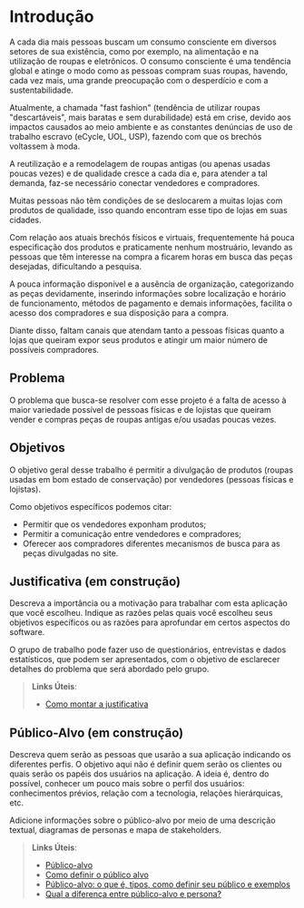# Introdução

A cada dia mais pessoas buscam um consumo consciente em diversos setores de sua existência, como por exemplo, na alimentação e na utilização de roupas e eletrônicos.
O consumo consciente é uma tendência global e atinge o modo como as pessoas compram suas roupas, havendo, cada vez mais, uma grande preocupação com o desperdício e com a sustentabilidade.

Atualmente, a chamada "fast fashion" (tendência de utilizar roupas "descartáveis", mais baratas e sem durabilidade) está em crise, devido aos impactos causados ao meio ambiente e as constantes denúncias de uso de trabalho escravo (eCycle, UOL, USP), fazendo com que os brechós voltassem à moda.

A reutilização e a remodelagem de roupas antigas (ou apenas usadas poucas vezes) e de qualidade cresce a cada dia e, para atender a tal demanda, faz-se necessário conectar vendedores e compradores.

Muitas pessoas não têm condições de se deslocarem a muitas lojas com produtos de qualidade, isso quando encontram esse tipo de lojas em suas cidades. 

Com relação aos atuais brechós físicos e virtuais, frequentemente há pouca especificação dos produtos e praticamente nenhum mostruário, levando as pessoas que têm interesse na compra a ficarem horas em busca das peças desejadas, dificultando a pesquisa.

A pouca informação disponível e a ausência de organização, categorizando as peças devidamente, inserindo informações sobre localização e horário de funcionamento, métodos de pagamento e demais informações, facilita o acesso dos compradores e sua disposição para a compra.

Diante disso, faltam canais que atendam tanto a pessoas físicas quanto a lojas que queiram expor seus produtos e atingir um maior número de possíveis compradores.



## Problema

O problema que busca-se resolver com esse projeto é a falta de acesso à maior variedade possível de pessoas físicas e de lojistas que queiram vender e compras peças de roupas antigas e/ou usadas poucas vezes.



## Objetivos

O objetivo geral desse trabalho é permitir a divulgação de produtos (roupas usadas em bom estado de conservação) por vendedores (pessoas físicas e lojistas).

Como objetivos específicos podemos citar:
- Permitir que os vendedores exponham produtos;
- Permitir a comunicação entre vendedores e compradores;
- Oferecer aos compradores diferentes mecanismos de busca para as peças divulgadas no site.









## Justificativa (em construção)

Descreva a importância ou a motivação para trabalhar com esta aplicação que você escolheu. Indique as razões pelas quais você escolheu seus objetivos específicos ou as razões para aprofundar em certos aspectos do software.

O grupo de trabalho pode fazer uso de questionários, entrevistas e dados estatísticos, que podem ser apresentados, com o objetivo de esclarecer detalhes do problema que será abordado pelo grupo.

> **Links Úteis**:
> - [Como montar a justificativa](https://guiadamonografia.com.br/como-montar-justificativa-do-tcc/)

## Público-Alvo (em construção)

Descreva quem serão as pessoas que usarão a sua aplicação indicando os diferentes perfis. O objetivo aqui não é definir quem serão os clientes ou quais serão os papéis dos usuários na aplicação. A ideia é, dentro do possível, conhecer um pouco mais sobre o perfil dos usuários: conhecimentos prévios, relação com a tecnologia, relações
hierárquicas, etc.

Adicione informações sobre o público-alvo por meio de uma descrição textual, diagramas de personas e mapa de stakeholders.

> **Links Úteis**: 
> - [Público-alvo](https://blog.hotmart.com/pt-br/publico-alvo/)
> - [Como definir o público alvo](https://exame.com/pme/5-dicas-essenciais-para-definir-o-publico-alvo-do-seu-negocio/)
> - [Público-alvo: o que é, tipos, como definir seu público e exemplos](https://klickpages.com.br/blog/publico-alvo-o-que-e/)
> - [Qual a diferença entre público-alvo e persona?](https://rockcontent.com/blog/diferenca-publico-alvo-e-persona/)
